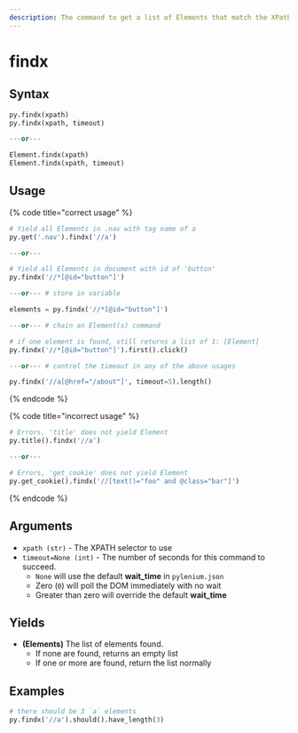 ```yaml
---
description: The command to get a list of Elements that match the XPath selector.
---
```


# findx

## Syntax

```python
py.findx(xpath)
py.findx(xpath, timeout)

---or---

Element.findx(xpath)
Element.findx(xpath, timeout)
```

## Usage

{% code title="correct usage" %}
```python
# Yield all Elements in .nav with tag name of a
py.get('.nav').findx('//a')

---or---

# Yield all Elements in document with id of 'button'
py.findx('//*[@id="button"]')

---or--- # store in variable

elements = py.findx('//*[@id="button"]')

---or--- # chain an Element(s) command

# if one element is found, still returns a list of 1: [Element]
py.findx('//*[@id="button"]').first().click()

---or--- # control the timeout in any of the above usages

py.findx('//a[@href="/about"]', timeout=5).length()
```
{% endcode %}

{% code title="incorrect usage" %}
```python
# Errors, 'title' does not yield Element
py.title().findx('//a')

---or---

# Errors, 'get_cookie' does not yield Element
py.get_cookie().findx('//[text()="foo" and @class="bar"]')
```
{% endcode %}

## Arguments

* `xpath (str)` - The XPATH selector to use
* `timeout=None (int)` - The number of seconds for this command to succeed.
  * `None` will use the default **wait\_time** in `pylenium.json`
  * Zero (`0`) will poll the DOM immediately with no wait
  * Greater than zero will override the default **wait\_time**

## Yields

* **(Elements)** The list of elements found.
  * If none are found, returns an empty list
  * If one or more are found, return the list normally

## Examples

```python
# there should be 3 `a` elements
py.findx('//a').should().have_length(3)
```
